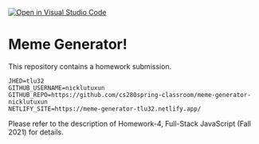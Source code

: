 [![Open in Visual Studio Code](https://classroom.github.com/assets/open-in-vscode-f059dc9a6f8d3a56e377f745f24479a46679e63a5d9fe6f495e02850cd0d8118.svg)](https://classroom.github.com/online_ide?assignment_repo_id=7191576&assignment_repo_type=AssignmentRepo)
# Meme Generator!

This repository contains a homework submission.

```
JHED=tlu32
GITHUB_USERNAME=nicklutuxun
GITHUB_REPO=https://github.com/cs280spring-classroom/meme-generator-nicklutuxun
NETLIFY_SITE=https://meme-generator-tlu32.netlify.app/
```

Please refer to the description of Homework-4, Full-Stack JavaScript (Fall 2021) for details.
